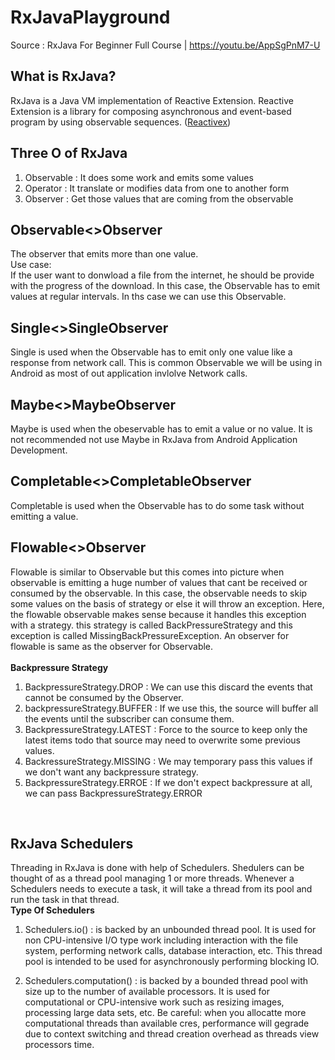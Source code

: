 # RxJavaPlayground
Source : RxJava For Beginner Full Course | https://youtu.be/AppSgPnM7-U



## What is RxJava?
RxJava is a Java VM implementation of Reactive Extension. Reactive Extension is a library for composing asynchronous and event-based program by using observable sequences. ([Reactivex](https://reactivex.io/))

## Three O of RxJava
1. Observable : It does some work and emits some values
2. Operator : It translate or modifies data from one to another form
3. Observer : Get those values that are coming from the observable


## Observable<>Observer
The observer that emits more than one value.<br>
Use case:<br>
If the user want to donwload a file from the internet, he should be provide with the progress of the download. In this case, the Observable has to emit values at regular intervals. In ths case we can use this Observable.

## Single<>SingleObserver
Single is used when the Observable has to emit only one value like a response from network call. This is common Observable we will be using in Android as most of out application invlolve Network calls.
 
## Maybe<>MaybeObserver
Maybe is used when the obeservable has to emit a value or no value. It is not recommended not use Maybe in RxJava from Android Application Development.

## Completable<>CompletableObserver
Completable is used when the Observable has to do some task without emitting a value.

## Flowable<>Observer
Flowable is similar to Observable but this comes into picture when observable is emitting a huge number of values that cant be received or consumed by the observable. In this case, the observable needs to skip some values on the basis of strategy or else it will throw an exception. Here, the flowable observable makes sense because it handles this exception with a strategy. this strategy is called BackPressureStrategy and this exception is called MissingBackPressureException. An observer for flowable is same as the observer for Observable.<br>
<br>
**Backpressure Strategy**

1. BackpressureStrategy.DROP : We can use this discard the events that cannot be consumed by the Observer.
2. backpressureStrategy.BUFFER : If we use this, the source will buffer all the events until the subscriber can consume them.
3. BackpressureStrategy.LATEST : Force to the source to keep only the latest items todo that source may need to overwrite some previous values.
4. BackressureStrategy.MISSING : We may temporary pass this values if we don't want any backpressure strategy.
5. BackpressureStrategy.ERROE : If we don't expect backpressure at all, we can pass BackpressureStrategy.ERROR 
<br>

## RxJava Schedulers

Threading in RxJava is done with help of Schedulers. Shedulers can be thought of as a thread pool managing 1 or more threads. Whenever a Schedulers needs to execute a task, it will take a thread from its pool and run the task in that thread.
<br>
**Type Of Schedulers**
<br>
1. Schedulers.io() : is backed by an unbounded thread pool. It is used for non CPU-intensive I/O type work including interaction with the file system, performing network calls, database interaction, etc. This thread pool is intended to be used for asynchronously performing blocking IO.

2. Schedulers.computation() : is backed by a bounded thread pool with size up to the number of available processors. It is used for computational or CPU-intensive work such as resizing images, processing large data sets, etc. Be careful: when you allocatte more computational threads than available cres, performance will gegrade due to context switching and thread creation overhead as threads view processors time.
	
